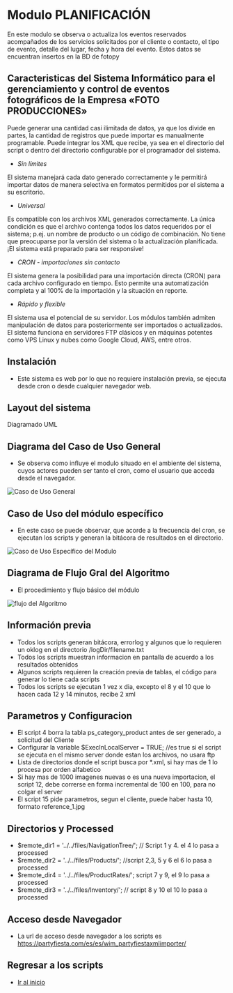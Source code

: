 # Modulo PLANIFICACIÓN

En este modulo se observa o actualiza los eventos reservados acompañados de los servicios solicitados por el cliente o contacto, el tipo de evento, detalle del lugar, fecha y hora del evento. Estos datos se encuentran insertos en la BD de fotopy

## Caracteristicas del Sistema Informático para el gerenciamiento y control de eventos fotográficos de la Empresa «FOTO PRODUCCIONES»

Puede generar una cantidad casi ilimitada de datos, ya que los divide en partes, la cantidad de registros que puede importar es manualmente programable.
Puede integrar los XML que recibe, ya sea en el directorio del script o dentro del directorio configurable por el programador del sistema.

- _Sin límites_

El sistema manejará cada dato generado correctamente y le permitirá importar datos de manera selectiva en formatos permitidos por el sistema a su escritorio.

- _Universal_

Es compatible con los archivos XML generados correctamente. La única condición es que el archivo contenga todos los datos requeridos por el sistema; p.ej. un nombre de producto o un código de combinación.
No tiene que preocuparse por la versión del sistema o la actualización planificada. ¡El sistema está preparado para ser responsive!

- _CRON - importaciones sin contacto_

El sistema genera la posibilidad para una importación directa (CRON) para cada archivo configurado en tiempo. Esto permite una automatización completa y al 100% de la importación y la situación en reporte.

- _Rápido y flexible_

El sistema usa el potencial de su servidor. Los módulos también admiten manipulación de datos para posteriormente ser importados o actualizados. 
El sistema funciona en servidores FTP clásicos y en máquinas potentes como VPS Linux y nubes como Google Cloud, AWS, entre otros.

## Instalación

- Este sistema es web por lo que no requiere instalación previa, se ejecuta desde cron o desde cualquier navegador web.

## Layout del sistema

Diagramado UML

## Diagrama del Caso de Uso General

- Se observa como influye el modulo situado en el ambiente del sistema, cuyos actores pueden ser tanto el cron, como el usuario que acceda desde el navegador.

![Caso de Uso General](DCasoUsoGral.png)

## Caso de Uso del módulo específico

- En este caso se puede observar, que acorde a la frecuencia del cron, se ejecutan los scripts y generan la bitácora de resultados en el directorio.

![Caso de Uso Específico del Modulo](DcasoUso.png)

## Diagrama de Flujo Gral del Algoritmo

- El procedimiento y flujo básico del módulo

![flujo del Algoritmo](DFlujoAlgoritmo.png)

## Información previa

- Todos los scripts generan bitácora, errorlog y algunos que lo requieren un oklog en el directorio /logDir/filename.txt
- Todos los scripts muestran informacion en pantalla de acuerdo a los resultados obtenidos
- Algunos scripts requieren la creación previa de tablas, el código para generar lo tiene cada scripts
- Todos los scripts se ejecutan 1 vez x dia, excepto el 8 y el 10 que lo hacen cada 12 y 14 minutos, recibe 2 xml

## Parametros y Configuracion

- El script 4 borra la tabla ps_category_product antes de ser generado, a solicitud del Cliente
- Configurar la variable $ExecInLocalServer = TRUE; //es true si el script se ejecuta en el mismo server donde estan los archivos, no usara ftp
- Lista de directorios donde el script busca por \*.xml, si hay mas de 1 lo procesa por orden alfabetico
- Si hay mas de 1000 imagenes nuevas o es una nueva importacion, el script 12, debe correrse en forma incremental de 100 en 100, para no colgar el server
- El script 15 pide parametros, segun el cliente, puede haber hasta 10, formato reference_1.jpg

## Directorios y Processed

- $remote_dir1 = '../../files/NavigationTree/'; // Script 1 y 4. el 4 lo pasa a processed
- $remote_dir2 = '../../files/Products/'; //script 2,3, 5 y 6 el 6 lo pasa a processed
- $remote_dir4 = '../../files/ProductRates/'; script 7 y 9, el 9 lo pasa a processed
- $remote_dir3 = '../../files/Inventory/'; // script 8 y 10 el 10 lo pasa a processed

## Acceso desde Navegador

- <p>La url de acceso desde navegador a los scripts es <a href="https://partyfiesta.com/es/es/wim_partyfiestaxmlimporter/">https://partyfiesta.com/es/es/wim_partyfiestaxmlimporter/</a></p>

## Regresar a los scripts

- [Ir al inicio ](../../)
